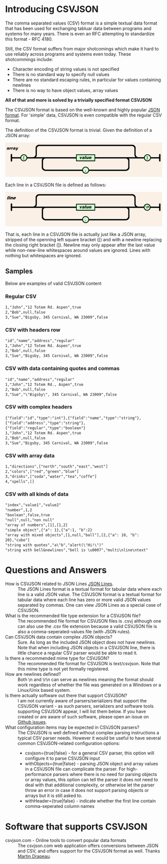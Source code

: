 # Introducing CSVJSON

The comma separated values (CSV) format is a simple textual data format that has been used for exchanging tabluar data between programs and systems for many years. There is even an RFC attempting to standardize this format - RFC 4180. 

Still, the CSV format suffers from major shotcomings which make it hard to use reliably across programs and systems even today. These shotcommings include:

* Character encoding of string values is not specified
* There is no standard way to specify null values
* There are no standard escaping rules, in particular for values containing newlines
* There is no way to have object values, array values

**All of that and more is solved by a trivially specified format CSVJSON**

The CSVJSON format is based on the well-known and highly popular [JSON format](http://json.org "The JSON format definition"). For 'simple' data,  CSVJSON is even compatible with the regular CSV format. 

The definition of the CSVJSON format is trivial. Given the definition of a JSON array:

![Reference to the JSON array definition](json-array.png)

Each line in a CSVJSON file is defined as follows:

![The JSON array definition without left bracket and with newline replacing right bracket](csvjson-line.png)

That is, each line in a CSVJSON file is actually just like a JSON array, stripped of the openning left square bracket ([) and with a newline replacing the closing right bracket (]). Newline may only appear after the last value while non-new-line whitespaces around values are ignored. Lines with nothing but whitespaces are ignored.


## Samples
Below are examples of valid CSVJSON content

### Regular CSV
```
1,"John","12 Totem Rd. Aspen",true
2,"Bob",null,false
3,"Sue","Bigsby, 345 Carnival, WA 23009",false
```

### CSV with headers row
```
"id","name","address","regular"
1,"John","12 Totem Rd. Aspen",true
2,"Bob",null,false
3,"Sue","Bigsby, 345 Carnival, WA 23009",false
```

### CSV with data containing quotes and commas
```
"id","name","address","regular"
1,"John","12 Totem Rd., Aspen",true
2,"Bob",null,false
3,"Sue","\"Bigsby\", 345 Carnival, WA 23009",false
```

### CSV with complex headers
```
{"field":"id","type":"int"},{"field":"name","type":"string"},{"field":"address","type":"string"},{"field":"regular","type":"boolean"}
1,"John","12 Totem Rd. Aspen",true
2,"Bob",null,false
3,"Sue","Bigsby, 345 Carnival, WA 23009",false
```	

### CSV with array data
```
1,"directions",["north","south","east","west"]
2,"colors",["red","green","blue"]
3,"drinks",["soda","water","tea","coffe"]
4,"spells",[]
```	

### CSV with all kinds of data
```
"index","value1","value2"
"number",1,2
"boolean",false,true
"null",null,"non null"
"array of numbers",[1],[1,2]
"simple object",{"a": 1},{"a":1, "b":2}
"array with mixed objects",[1,null,"ball"],[2,{"a": 10, "b": 20},"cube"]
"string with quotes","a\"b","alert(\"Hi!\")"
"string with bell&newlines","bell is \u0007","multi\nline\ntext"
```

# Questions and Answers

<dl>
<dt>How is CSVJSON related to JSON Lines <A HREF="http://jsonlines.org/" TITLE="The JSONLINES format definition">JSON Lines</A>.</dt>
<dd>The JSON Lines format is a textual format for tabular data where each line is a valid JSON value. The CSVJSON format is a textual format for tabular data where each line has zero or more valid JSON values separated by commas. One can view JSON Lines as a special case of CSVJSON.</dd>

<dt>What is the recommended file type extension for a CSVJSON file?</dt>
<dd>The recommended file format for CSVJSON files is .csvj although one can also use the .csv file extension because a valid CSVJSON file is also a comma-seperated-values file (with JSON rules). </dd>

<dt>Can CSVJSON data contain complex JSON objects?</dt>
<dd>Sure. As long as the included JSON object does not have newlines. Note that when including JSON objects in a CSVJSON line, there is little chance a regular CSV parser would be able to read it.</dd>

<dt>Is there a recommended mime type for CSVJSON?</dt>
<dd>The recommended file format for CSVJSON is text/csvjson. Note that this mime type is not yet formally registered.</dd>
	
<dt>How are newlines defined?</dt>
<dd>Both \n and \r\n can serve as newlines meaning the format should work regardless of whether the file was generated on a Windows or a Linux/Unix based system.</dd>

<dt>Is there actually software out there that support CSVJSON?</dt>
<dd>I am not currently aware of parsers/serializers that support the CSVJSON variant - as such parsers, serializers and  software tools supporting CSVJSON appear, I will list them below. If you have created or are aware of such software, please open an issue on <a href="https://github.com/DrorHarari/csvjson/issues">Github issues</a>.</dd>

<dt>What configuration items may be expected in CSVJSON parsers?</dt>
<dd>The CSVJSON is well defined without complex parsing instructions a typical CSV parser needs. However it would be useful to have several common CSVJSON-related configuration options:
<ul>
<li>csvjson={true|false} - for a general CSV parser, this option will configure it to parse CSVJSON input</li>
<li>withObjects={true|false} - parsing JSON object and array values in a CSVJSON file can complicate the parser. For high-performance parsers where there is no need for parsing objects or array values, this option can tell the parser it does not need to deal with that additional complexity, or otherwise let the parser throw an error in case it does not support parsing objects or arrays but it is still asked to.</li>
<li>withHeader={true|false} - indicate whether the first line contain comma-seperated column names</li>
</ul>
</dd>

</dl>

# Software that supports CSVJSON
<dl>

<dt>csvjson.com - Online tools to convert popular data formats</dt>
<dd>The csvjson.com web application offers conversions between JSON and CSV, and offers support for the CSVJSON format as well. Thanks <a href="https://github.com/martindrapeau">Martin Drapeau</a>.</dd>
</dl>
